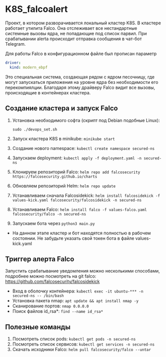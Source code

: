 # K8S_falcoalert

Проект, в котором разворачивается локальный кластер K8S. 
В кластере работает утилита Falco. Она отслеживает все 
нестандартные системные вызовы ядра, не попадающие под 
список парвил. При срабатывании alerta происходит отправка 
сообщения в чат-бот Telegram.

Для работы Falco в конфигурационном  файле был прописан параметр 
```yaml
driver:
  kind: modern_ebpf
```
Это специальная система, создающая рядом с ядром песочницу, где могут 
запускаться приложения на уровне ядра без необходимости его 
перекомпиялции. Благодаря этому драйверу Falco видит все вызовы, 
происходящие в контейнерах кластера. 

## Создание кластера и запуск Falco
1. Установка необходимого софта (скрипт под Debian подобные Linux): 

    ```sudo ./devops_set.sh```
2. Запуск кластера K8S в minikube: ```minikube start```
3. Создание нового namespace: ```kubectl create namespace secured-ns```
4. Запускаем deployment: ```kubectl apply -f deployment.yaml -n secured-ns```
5. Клонируем репозиторий Falco: ```helm repo add falcosecurity https://falcosecurity.github.io/charts```
6. Обновляем репозиторий Helm: ```helm repo update```
7. Устанавливаем сначала Falcosidekick: ```helm install falcosidekick -f values-kick.yaml falcosecurity/falcosidekick -n secured-ns```
8. Устанавливаем Falco: ```helm install falco -f values-falco.yaml falcosecurity/falco -n secured-ns```
9. Запускаем бота через ``python3 main.py``

- На данном этапе кластер и бот находятся полностью в рабочем состоянии. Не забудьте указать свой токен бота в файле values-kick.yaml

## Триггер алерта Falco
Запустить срабатывание уведомления можно несколькими способами, подробнее можно посмотреть на git falco: https://github.com/falcosecurity/falcosidekick

- Вход в оболочку контейнера: ```kubectl exec -it ubuntu-*** -n secured-ns -- /bin/bash```
- Установка пакета nmap: ```apt update && apt install nmap -y```
- Сканирование портов: ```nmap 0.0.0.0```
- Поиск файлов id_rsa*: ```find --name id_rsa*```

## Полезные команды
1. Посмотреть список pods: ```kubectl get pods -n secured-ns``` 
2. Посмотреть список сервисов: ```kubectl get services -n secured-ns```
3. Скачать исходники Falco: ```helm pull falcosecurity/falco --untar```